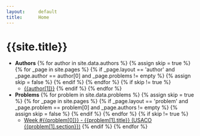 ```yaml
---
layout:     default
title:      Home
---
```

{{site.title}}
==============

- **Authors**
{% for author in site.data.authors %}
{% assign skip = true %}
{% for _page in site.pages %}
{% if _page.layout == 'author' and _page.author == author[0] and _page.problems != empty %}
{% assign skip = false %}
{% endif %}
{% endfor %}
{% if skip != true %}
    - [{{author[1]}}]({{site.baseurl}}/author/{{author[0]}})
{% endif %}
{% endfor %}
- **Problems**
{% for problem in site.data.problems %}
{% assign skip = true %}
{% for _page in site.pages %}
{% if _page.layout == 'problem' and _page.problem == problem[0] and _page.authors != empty %}
{% assign skip = false %}
{% endif %}
{% endfor %}
{% if skip != true %}
    - [Week #{{problem[0]}} - {{problem[1].title}} (USACO {{problem[1].section}})]({{site.baseurl}}/problem/{{problem[0]}})
{% endif %}
{% endfor %}
